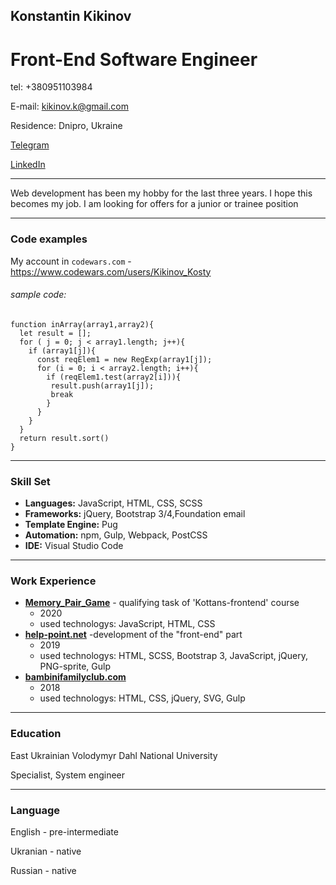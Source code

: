 ## Konstantin Kikinov
# Front-End Software Engineer

tel: +380951103984

E-mail: kikinov.k@gmail.com

Residence: Dnipro, Ukraine

[Telegram](https://t.me/KonstantinKikinov)

[LinkedIn](https://www.linkedin.com/in/konstantin-kikinov-505387b3/)

***
Web development has been my hobby for the last three years. I hope this becomes my job. I am looking for offers for a junior or trainee position
***
### Code examples
My account in `codewars.com` - https://www.codewars.com/users/Kikinov_Kosty

###### sample code:
```
function inArray(array1,array2){
  let result = [];
  for ( j = 0; j < array1.length; j++){
    if (array1[j]){
      const reqElem1 = new RegExp(array1[j]);
      for (i = 0; i < array2.length; i++){
        if (reqElem1.test(array2[i])){
         result.push(array1[j]);
         break
        }
      }
    }
  }
  return result.sort()
}
```
***
### Skill Set
* __Languages:__ JavaScript, HTML, CSS, SCSS
* __Frameworks:__  jQuery, Bootstrap 3/4,Foundation email
* __Template Engine:__ Pug
* __Automation:__ npm, Gulp, Webpack, PostCSS
* __IDE:__ Visual Studio Code

***
### Work Experience
 * __[Memory_Pair_Game](https://kikinovk.github.io/Memory_Pair_Game/)__ - qualifying task of 'Kottans-frontend' course
    * 2020
    * used technologys: JavaScript, HTML, CSS
 * __[help-point.net](http://helppoint.surge.sh/reviews.html)__ -development of the "front-end" part
    * 2019
    * used technologys: HTML, SCSS, Bootstrap 3, JavaScript, jQuery, PNG-sprite, Gulp
* __[bambinifamilyclub.com](http://www.bambinifamilyclub.com/)__
    * 2018
    * used technologys: HTML, CSS, jQuery, SVG, Gulp

***
### Education
  East Ukrainian Volodymyr Dahl National University

  Specialist, System engineer

***
### Language
English - pre-intermediate

Ukranian - native

Russian - native
